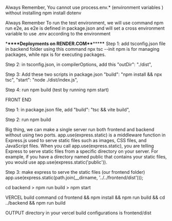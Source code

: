 Always Remember,
You cannot use process.env.\* (environment variables ) without installing npm install dotenv

Always Remember
To run the test environment, we will use command npm run e2e, as e2e is defined in package.json and will set a cross environment variable to use .env according to the environment

\***\*\*\*\***Deployments on RENDER.COM**\*\***\*\*\***\*\***
Step 1: add tsconfig.json file in backend folder using this command
npx tsc --init npm is for managing packages, while npx is for executing packages.

Step 2: in tsconfig.json, in compilerOptions, add this
"outDir": "./dist",

Step 3: Add these two scripts in package.json
"build": "npm install && npx tsc",
"start": "node ./dist/index.js",

Step 4: run npm build (test by running npm start)

FRONT END

Step 1: in package.json file, add
"build": "tsc && vite build",

Step 2: run npm build

Big thing, we can make a single server run both frontend and backend without using two ports.
app.use(express.static) is a middleware function in Express.js used to serve static files such as images, CSS files, and JavaScript files.
When you call app.use(express.static), you are telling Express to serve static files from a specific directory on your server. For example, if you have a directory named public that contains your static files, you would use app.use(express.static('public')).

Step 3: make express to serve the static files (our frontend folder)
app.use(express.static(path.join(\_\_dirname, '../../frontend/dist')));

cd backend > npm run build > npm start

VERCEL build command
cd frontend && npm install && npm run build && cd ../backend && npm run build

OUTPUT directory in your vercel build configurations is frontend/dist
